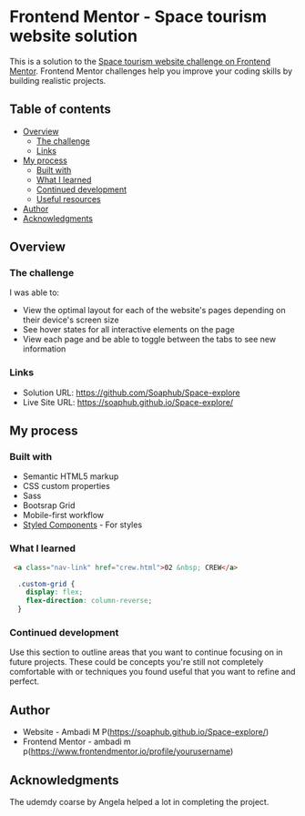# Frontend Mentor - Space tourism website solution

This is a solution to the [Space tourism website challenge on Frontend Mentor](https://www.frontendmentor.io/challenges/space-tourism-multipage-website-gRWj1URZ3). Frontend Mentor challenges help you improve your coding skills by building realistic projects. 

## Table of contents

- [Overview](#overview)
  - [The challenge](#the-challenge)
  - [Links](#links)
- [My process](#my-process)
  - [Built with](#built-with)
  - [What I learned](#what-i-learned)
  - [Continued development](#continued-development)
  - [Useful resources](#useful-resources)
- [Author](#author)
- [Acknowledgments](#acknowledgments)

## Overview


### The challenge

I was able to:

- View the optimal layout for each of the website's pages depending on their device's screen size
- See hover states for all interactive elements on the page
- View each page and be able to toggle between the tabs to see new information

### Links

- Solution URL: https://github.com/Soaphub/Space-explore
- Live Site URL: https://soaphub.github.io/Space-explore/

## My process

### Built with

- Semantic HTML5 markup
- CSS custom properties
- Sass
- Bootsrap Grid
- Mobile-first workflow
- [Styled Components](https://styled-components.com/) - For styles


### What I learned

```html
 <a class="nav-link" href="crew.html">02 &nbsp; CREW</a>
```
```css
  .custom-grid {
    display: flex;
    flex-direction: column-reverse;
  }
```

### Continued development

Use this section to outline areas that you want to continue focusing on in future projects. These could be concepts you're still not completely comfortable with or techniques you found useful that you want to refine and perfect.


## Author

- Website - Ambadi M P(https://soaphub.github.io/Space-explore/)
- Frontend Mentor - ambadi m p(https://www.frontendmentor.io/profile/yourusername)

## Acknowledgments

The udemdy coarse by Angela helped a lot in completing the project.
